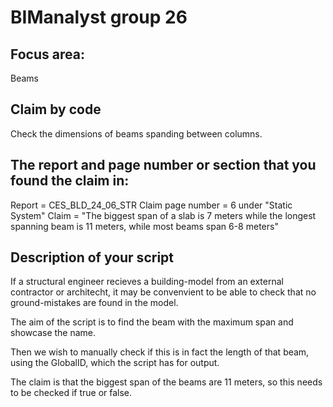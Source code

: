 # BIManalyst group 26

## Focus area:
Beams

## Claim by code
Check the dimensions of beams spanding between columns. 

## The report and page number or section that you found the claim in:
Report = CES_BLD_24_06_STR
Claim page number = 6 under "Static System"
Claim = "The biggest span of a slab is 7 meters while the longest spanning beam is 11 meters, while most beams span 6-8 meters"

## Description of your script
If a structural engineer recieves a building-model from an external contractor or architecht, it may be convenvient to be able to check that no ground-mistakes are found in the model.

The aim of the script is to find the beam with the maximum span and showcase the name. 

Then we wish to manually check if this is in fact the length of that beam, using the GlobalID, which the script has for output. 

The claim is that the biggest span of the beams are 11 meters, so this needs to be checked if true or false.

